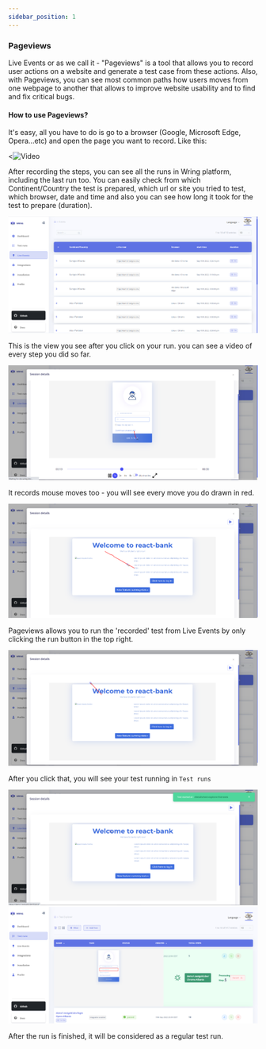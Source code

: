 ```yaml
---
sidebar_position: 1
---
```


### Pageviews

Live Events or as we call it - "Pageviews" is a tool that allows you to record user actions on a website and generate a test case from these actions. Also, with Pageviews, you can see most common paths how users moves from one webpage to another that allows to improve website usability and to find and fix critical bugs.

#### How to use Pageviews?

It's easy, all you have to do is go to a browser (Google, Microsoft Edge, Opera...etc) and open the page you want to record. 
Like this: 


<![Video](/img/Pageview.gif)


After recording the steps, you can see all the runs in Wring platform, including the last run too. You can easily check from which Continent/Country the test is prepared, which url or site you tried to test, which browser, date and time and also you can see how long it took for the test to prepare (duration). 

![Pageview](/img/pageview.png)

This is the view you see after you click on your run. you can see a video of every step you did so far. 

![Pageview](/img/field.png)

It records mouse moves too - you will see every move you do drawn in red. 

![Pageview](/img/pagg.png)


Pageviews allows you to run the 'recorded' test from Live Events by only clicking the run button in the top right.

![Pageview](/img/runbutton.png)

After you click that, you will see your test running in `Test runs` 

![Pageview](/img/start1.png)
![Pageview](/img/running.png)

After the run is finished, it will be considered as a regular test run.
